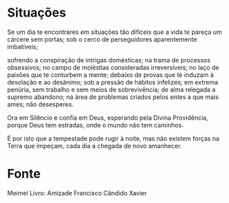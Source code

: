 # Situações

Se um dia te encontrares em situações tão difíceis que a vida te pareça um cárcere sem portas; sob o cerco de perseguidores aparentemente imbatíveis;

sofrendo a conspiração de intrigas domésticas; na trama de processos obsessivos; no campo de moléstias consideradas irreversíveis; no laço de paixões que te conturbem a mente; debaixo de provas que te induzam à desolação e ao desânimo; sob a pressão de hábitos infelizes; em extrema penúria, sem trabalho e sem meios de sobrevivência; de alma relegada a supremo abandono; na área de problemas criados pelos entes a que mais ames; não desesperes.

Ora em Silêncio e confia em Deus, esperando pela Divina Providência, porque Deus tem estradas, onde o mundo não tem caminhos.

É por isto que a tempestade pode rugir à noite, mas não existem forças na Terra que impeçam, cada dia a chegada de novo amanhecer.

# Fonte
Meimei
Livro: Amizade
Francisco Cândido Xavier
